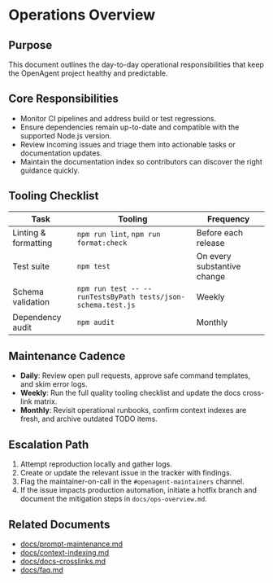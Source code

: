 # Operations Overview

## Purpose
This document outlines the day-to-day operational responsibilities that keep the OpenAgent project healthy and predictable.

## Core Responsibilities
- Monitor CI pipelines and address build or test regressions.
- Ensure dependencies remain up-to-date and compatible with the supported Node.js version.
- Review incoming issues and triage them into actionable tasks or documentation updates.
- Maintain the documentation index so contributors can discover the right guidance quickly.

## Tooling Checklist
| Task | Tooling | Frequency |
| --- | --- | --- |
| Linting & formatting | `npm run lint`, `npm run format:check` | Before each release |
| Test suite | `npm test` | On every substantive change |
| Schema validation | `npm run test -- --runTestsByPath tests/json-schema.test.js` | Weekly |
| Dependency audit | `npm audit` | Monthly |

## Maintenance Cadence
- **Daily**: Review open pull requests, approve safe command templates, and skim error logs.
- **Weekly**: Run the full quality tooling checklist and update the docs cross-link matrix.
- **Monthly**: Revisit operational runbooks, confirm context indexes are fresh, and archive outdated TODO items.

## Escalation Path
1. Attempt reproduction locally and gather logs.
2. Create or update the relevant issue in the tracker with findings.
3. Flag the maintainer-on-call in the `#openagent-maintainers` channel.
4. If the issue impacts production automation, initiate a hotfix branch and document the mitigation steps in `docs/ops-overview.md`.

## Related Documents
- [docs/prompt-maintenance.md](./prompt-maintenance.md)
- [docs/context-indexing.md](./context-indexing.md)
- [docs/docs-crosslinks.md](./docs-crosslinks.md)
- [docs/faq.md](./faq.md)

